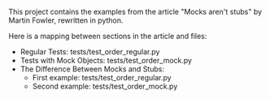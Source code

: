 This project contains the examples from the article "Mocks aren't stubs" by Martin Fowler, rewritten in python.

Here is a mapping between sections in the article and files:
- Regular Tests: tests/test_order_regular.py
- Tests with Mock Objects: tests/test_order_mock.py
- The Difference Between Mocks and Stubs:
  - First example: tests/test_order_regular.py
  - Second example: tests/test_order_mock.py
